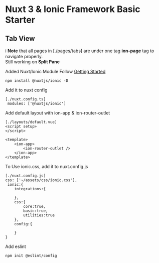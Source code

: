# Nuxt 3 & Ionic Framework Basic Starter
## Tab View
ℹ️ **Note** that all pages in [./pages/tabs] are under one tag **ion-page** tag to navigate properly.  
Still working on **Split Pane**


Added Nuxt/Ionic Module
Follow [Getting Started](https://ionic.nuxtjs.org/getting-started)  

    npm install @nuxtjs/ionic -D

Add it to nuxt config

    [./nuxt.config.ts]
     modules: ['@nuxtjs/ionic']

Add default layout with ion-app & ion-router-outlet

    [./layouts/default.vue]
    <script setup>
    </script>

    <template>
        <ion-app>
            <ion-router-outlet />
        </ion-app>
    </template>

To Use ionic.css, add it to nuxt.config.js

    [./nuxt.config.js]
    css: ['~/assets/css/ionic.css'],
     ionic:{
        integrations:{

        },
        css:{
            core:true,
            basic:true,
            utilities:true
        },
        config:{

        }
    }

Add eslint

    npm init @eslint/config